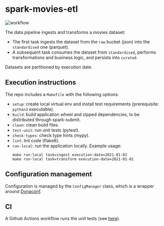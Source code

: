 # spark-movies-etl
![workflow](https://github.com/guidok91/spark-movies-etl/actions/workflows/python-app.yml/badge.svg)

The data pipeline ingests and transforms a movies dataset:
 - The first task ingests the dataset from the `raw` bucket (json) into the `standardised` one (parquet).
 - A subsequent task consumes the dataset from `standardised`, performs transformations and business logic, and persists into `curated`.

Datasets are partitioned by execution date.

## Execution instructions
The repo includes a `Makefile` with the following options:
- `setup`: create local virtual env and install test requirements (prerequisite: `python3` executable).
- `build`: build application wheel and zipped dependencies, to be distributed through spark-submit.
- `clean`: clean build files.
- `test-unit`: run unit tests (pytest).
- `check-types`: check type hints (mypy).
- `lint`: lint code (flake8).
- `run-local`: run the application locally. Example usage:  
    ```shell script
    make run-local task=ingest execution-date=2021-01-01
    make run-local task=transform execution-date=2021-01-01
    ```

## Configuration management
Configuration is managed by the `ConfigManager` class, which is a wrapper around [Dynaconf](https://www.dynaconf.com/).

## CI
A Github Actions workflow runs the unit tests (see [here](https://github.com/guidok91/spark-movies-etl/actions)). 
